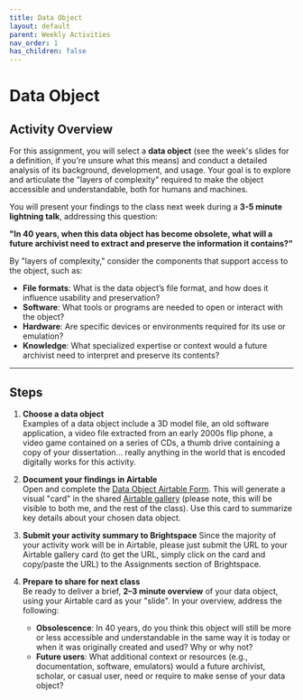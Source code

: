```yaml
---
title: Data Object
layout: default
parent: Weekly Activities
nav_order: 1
has_children: false
---
```


# Data Object

## Activity Overview

For this assignment, you will select a **data object** (see the week's slides for a definition, if you're unsure what this means) and conduct a detailed analysis of its background, development, and usage. Your goal is to explore and articulate the "layers of complexity" required to make the object accessible and understandable, both for humans and machines. 

You will present your findings to the class next week during a **3-5 minute lightning talk**, addressing this question:

**"In 40 years, when this data object has become obsolete, what will a future archivist need to extract and preserve the information it contains?"**

By "layers of complexity," consider the components that support access to the object, such as:
- **File formats**: What is the data object’s file format, and how does it influence usability and preservation?
- **Software**: What tools or programs are needed to open or interact with the object?
- **Hardware**: Are specific devices or environments required for its use or emulation?
- **Knowledge**: What specialized expertise or context would a future archivist need to interpret and preserve its contents?

---

## Steps

1. **Choose a data object**  
   Examples of a data object include a 3D model file, an old software application, a video file extracted from an early 2000s flip phone, a video game contained on a series of CDs, a thumb drive containing a copy of your dissertation... really anything in the world that is encoded digitally works for this activity.

2. **Document your findings in Airtable**  
   Open and complete the <a href="https://airtable.com/appX8QYrNyTDJDGmg/pag5PKEZC1XAvye3O/form" target="_blank">Data Object Airtable Form</a>. This will generate a visual "card" in the shared <a href="https://airtable.com/appX8QYrNyTDJDGmg/shrcCl043DAEFMjQe" target="_blank">Airtable gallery</a> (please note, this will be visible to both me, and the rest of the class). Use this card to summarize key details about your chosen data object.

3. **Submit your activity summary to Brightspace**
   Since the majority of your activity work will be in Airtable, please just submit the URL to your Airtable gallery card (to get the URL, simply click on the card and copy/paste the URL) to the Assignments section of Brightspace.

4. **Prepare to share for next class**  
   Be ready to deliver a brief, **2–3 minute overview** of your data object, using your Airtable card as your "slide". In your overview, address the following:  
   - **Obsolescence**: In 40 years, do you think this object will still be more or less accessible and understandable in the same way it is today or when it was originally created and used? Why or why not?
   - **Future users**: What additional context or resources (e.g., documentation, software, emulators) would a future archivist, scholar, or casual user, need or require to make sense of your data object?